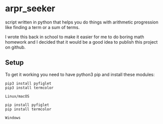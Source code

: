 # arpr_seeker
script written in python that helps you do things with arithmetic progression like finding a term or a sum of terms.

I wrote this back in school to make it easier for me to do boring math homework and I decided that it would be a good idea to publish this project on github.

## Setup
To get it working you need to have python3 pip and install these modules:
```
pip3 install pyfiglet
pip3 install termcolor

Linux/macOS
```
```
pip install pyfiglet
pip install termcolor

Windows
```
